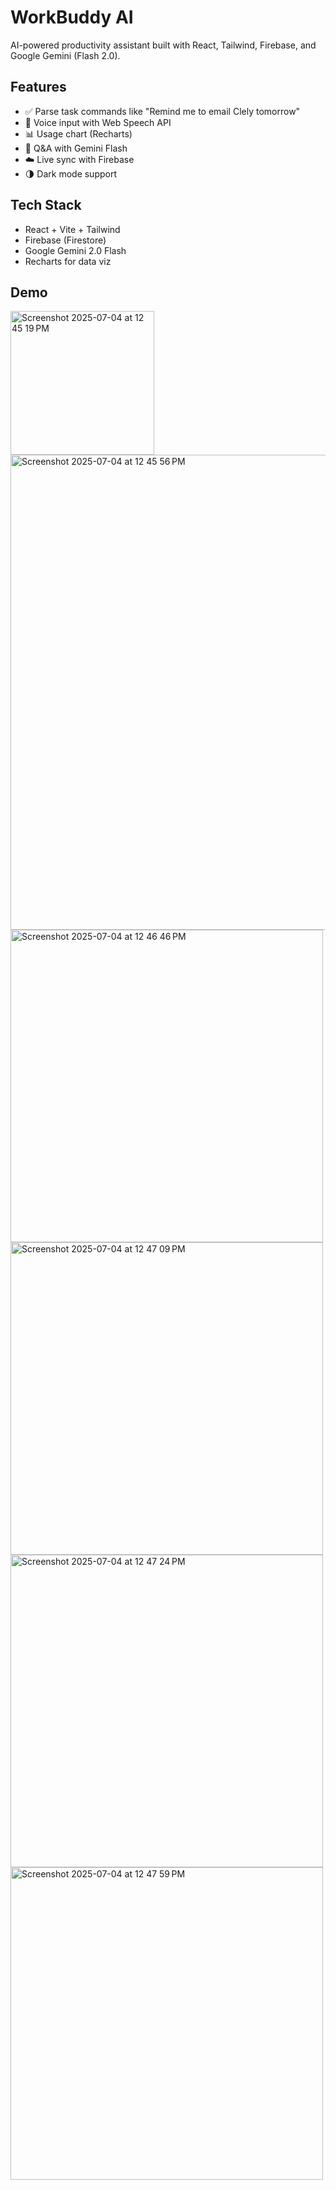 # WorkBuddy AI

AI-powered productivity assistant built with React, Tailwind, Firebase, and Google Gemini (Flash 2.0).

## Features
- ✅ Parse task commands like "Remind me to email Clely tomorrow"
- 🎤 Voice input with Web Speech API
- 📊 Usage chart (Recharts)
- 🤖 Q&A with Gemini Flash
- ☁️ Live sync with Firebase
- 🌗 Dark mode support
## Tech Stack
- React + Vite + Tailwind
- Firebase (Firestore)
- Google Gemini 2.0 Flash
- Recharts for data viz

## Demo
<img width="230" alt="Screenshot 2025-07-04 at 12 45 19 PM" src="https://github.com/user-attachments/assets/dc3be679-8901-4b0a-8961-6d1ba8eb8ca6" />
<img width="760" alt="Screenshot 2025-07-04 at 12 45 56 PM" src="https://github.com/user-attachments/assets/5c73992b-4517-47d6-8de9-75f4df9ab54f" />
<img width="500" alt="Screenshot 2025-07-04 at 12 46 46 PM" src="https://github.com/user-attachments/assets/a71c0cbb-2232-492f-a19e-e14fac86575d" />
<img width="500" alt="Screenshot 2025-07-04 at 12 47 09 PM" src="https://github.com/user-attachments/assets/165af1bb-3582-4877-b94e-a10e9846f199" />
<img width="500" alt="Screenshot 2025-07-04 at 12 47 24 PM" src="https://github.com/user-attachments/assets/56fa686d-f5cc-4270-bf97-2141c7246866" />
<img width="500" alt="Screenshot 2025-07-04 at 12 47 59 PM" src="https://github.com/user-attachments/assets/af9e800e-0951-43d1-b196-d6af0d3b77c4" />


